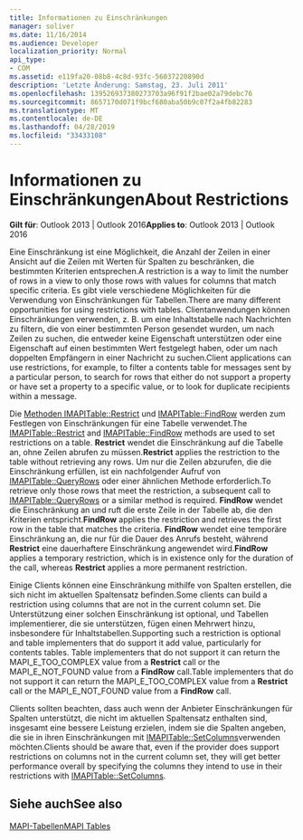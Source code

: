 ```yaml
---
title: Informationen zu Einschränkungen
manager: soliver
ms.date: 11/16/2014
ms.audience: Developer
localization_priority: Normal
api_type:
- COM
ms.assetid: e119fa20-08b8-4c8d-93fc-56037220890d
description: 'Letzte Änderung: Samstag, 23. Juli 2011'
ms.openlocfilehash: 139526937380273703a96f91f2bae02a79debc76
ms.sourcegitcommit: 8657170d071f9bcf680aba50b9c07f2a4fb82283
ms.translationtype: MT
ms.contentlocale: de-DE
ms.lasthandoff: 04/28/2019
ms.locfileid: "33433108"
---
```

# <a name="about-restrictions"></a><span data-ttu-id="711b8-103">Informationen zu Einschränkungen</span><span class="sxs-lookup"><span data-stu-id="711b8-103">About Restrictions</span></span>

  
  
<span data-ttu-id="711b8-104">**Gilt für**: Outlook 2013 | Outlook 2016</span><span class="sxs-lookup"><span data-stu-id="711b8-104">**Applies to**: Outlook 2013 | Outlook 2016</span></span> 
  
<span data-ttu-id="711b8-105">Eine Einschränkung ist eine Möglichkeit, die Anzahl der Zeilen in einer Ansicht auf die Zeilen mit Werten für Spalten zu beschränken, die bestimmten Kriterien entsprechen.</span><span class="sxs-lookup"><span data-stu-id="711b8-105">A restriction is a way to limit the number of rows in a view to only those rows with values for columns that match specific criteria.</span></span> <span data-ttu-id="711b8-106">Es gibt viele verschiedene Möglichkeiten für die Verwendung von Einschränkungen für Tabellen.</span><span class="sxs-lookup"><span data-stu-id="711b8-106">There are many different opportunities for using restrictions with tables.</span></span> <span data-ttu-id="711b8-107">Clientanwendungen können Einschränkungen verwenden, z. B. um eine Inhaltstabelle nach Nachrichten zu filtern, die von einer bestimmten Person gesendet wurden, um nach Zeilen zu suchen, die entweder keine Eigenschaft unterstützen oder eine Eigenschaft auf einen bestimmten Wert festgelegt haben, oder um nach doppelten Empfängern in einer Nachricht zu suchen.</span><span class="sxs-lookup"><span data-stu-id="711b8-107">Client applications can use restrictions, for example, to filter a contents table for messages sent by a particular person, to search for rows that either do not support a property or have set a property to a specific value, or to look for duplicate recipients within a message.</span></span> 
  
<span data-ttu-id="711b8-108">Die [Methoden IMAPITable::Restrict](imapitable-restrict.md) und [IMAPITable::FindRow](imapitable-findrow.md) werden zum Festlegen von Einschränkungen für eine Tabelle verwendet.</span><span class="sxs-lookup"><span data-stu-id="711b8-108">The [IMAPITable::Restrict](imapitable-restrict.md) and [IMAPITable::FindRow](imapitable-findrow.md) methods are used to set restrictions on a table.</span></span> <span data-ttu-id="711b8-109">**Restrict** wendet die Einschränkung auf die Tabelle an, ohne Zeilen abrufen zu müssen.</span><span class="sxs-lookup"><span data-stu-id="711b8-109">**Restrict** applies the restriction to the table without retrieving any rows.</span></span> <span data-ttu-id="711b8-110">Um nur die Zeilen abzurufen, die die Einschränkung erfüllen, ist ein nachfolgender Aufruf von [IMAPITable::QueryRows](imapitable-queryrows.md) oder einer ähnlichen Methode erforderlich.</span><span class="sxs-lookup"><span data-stu-id="711b8-110">To retrieve only those rows that meet the restriction, a subsequent call to [IMAPITable::QueryRows](imapitable-queryrows.md) or a similar method is required.</span></span> <span data-ttu-id="711b8-111">**FindRow** wendet die Einschränkung an und ruft die erste Zeile in der Tabelle ab, die den Kriterien entspricht.</span><span class="sxs-lookup"><span data-stu-id="711b8-111">**FindRow** applies the restriction and retrieves the first row in the table that matches the criteria.</span></span> <span data-ttu-id="711b8-112">**FindRow** wendet eine temporäre Einschränkung an, die nur für die Dauer des Anrufs besteht, während **Restrict** eine dauerhaftere Einschränkung angewendet wird.</span><span class="sxs-lookup"><span data-stu-id="711b8-112">**FindRow** applies a temporary restriction, which is in existence only for the duration of the call, whereas **Restrict** applies a more permanent restriction.</span></span> 
  
<span data-ttu-id="711b8-113">Einige Clients können eine Einschränkung mithilfe von Spalten erstellen, die sich nicht im aktuellen Spaltensatz befinden.</span><span class="sxs-lookup"><span data-stu-id="711b8-113">Some clients can build a restriction using columns that are not in the current column set.</span></span> <span data-ttu-id="711b8-114">Die Unterstützung einer solchen Einschränkung ist optional, und Tabellen implementierer, die sie unterstützen, fügen einen Mehrwert hinzu, insbesondere für Inhaltstabellen.</span><span class="sxs-lookup"><span data-stu-id="711b8-114">Supporting such a restriction is optional and table implementers that do support it add value, particularly for contents tables.</span></span> <span data-ttu-id="711b8-115">Table implementers that do not support it can return the MAPI_E_TOO_COMPLEX value from a **Restrict** call or the MAPI_E_NOT_FOUND value from a **FindRow** call.</span><span class="sxs-lookup"><span data-stu-id="711b8-115">Table implementers that do not support it can return the MAPI_E_TOO_COMPLEX value from a **Restrict** call or the MAPI_E_NOT_FOUND value from a **FindRow** call.</span></span> 
  
<span data-ttu-id="711b8-116">Clients sollten beachten, dass auch wenn der Anbieter Einschränkungen für Spalten unterstützt, die nicht im aktuellen Spaltensatz enthalten sind, insgesamt eine bessere Leistung erzielen, indem sie die Spalten angeben, die sie in ihren Einschränkungen mit [IMAPITable::SetColumns](imapitable-setcolumns.md)verwenden möchten.</span><span class="sxs-lookup"><span data-stu-id="711b8-116">Clients should be aware that, even if the provider does support restrictions on columns not in the current column set, they will get better performance overall by specifying the columns they intend to use in their restrictions with [IMAPITable::SetColumns](imapitable-setcolumns.md).</span></span>
  
## <a name="see-also"></a><span data-ttu-id="711b8-117">Siehe auch</span><span class="sxs-lookup"><span data-stu-id="711b8-117">See also</span></span>



[<span data-ttu-id="711b8-118">MAPI-Tabellen</span><span class="sxs-lookup"><span data-stu-id="711b8-118">MAPI Tables</span></span>](mapi-tables.md)

